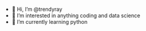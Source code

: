- 👋 Hi, I’m @trendyray
- 👀 I’m interested in anything coding and data science
- 🌱 I’m currently learning python


<!---
trendyray/trendyray is a ✨ special ✨ repository because its `README.md` (this file) appears on your GitHub profile.
You can click the Preview link to take a look at your changes.
--->

